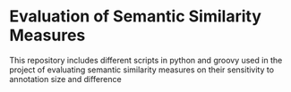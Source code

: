 # Evaluation of Semantic Similarity Measures
This repository includes different scripts in python and groovy used in the project of evaluating semantic similarity measures on their sensitivity to annotation size and difference
